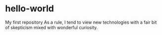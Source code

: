 # hello-world
My first repository
As a rule, I tend to view new technologies with a fair bit of skepticism mixed with wonderful curiosity.
